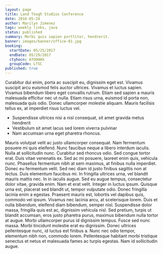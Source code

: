 ```yaml
---
layout: page
title: Land Tough Studios Conference
date: 2016-05-24
author: Marilyn Jimenez
tags: weekly links, java
status: published
summary: Morbi quis sapien porttitor, hendrerit.
banner: images/banner/office-01.jpg
booking:
  startDate: 05/25/2017
  endDate: 05/29/2017
  ctyhocn: ATOOHHX
  groupCode: LTSC
published: true
---
```

Curabitur dui enim, porta ac suscipit eu, dignissim eget est. Vivamus suscipit arcu euismod felis auctor ultrices. Vivamus et luctus sapien. Vivamus bibendum libero eget convallis rutrum. Etiam sed sapien a mauris malesuada efficitur nec ut nulla. Etiam risus urna, euismod id porta non, malesuada quis odio. Donec ullamcorper molestie aliquam. Mauris facilisis tellus ex, at imperdiet risus luctus vel.

* Suspendisse ultrices nisi a nisl consequat, sit amet gravida metus hendrerit
* Vestibulum sit amet lacus sed lorem viverra pulvinar
* Nam accumsan urna eget pharetra rhoncus.

Mauris volutpat velit ac justo ullamcorper consequat. Nam fermentum posuere mi quis eleifend. Nunc faucibus neque a libero interdum iaculis. Nulla at sollicitudin nunc. Curabitur sed rhoncus odio. Sed congue tortor erat. Duis vitae venenatis ex. Sed ac mi posuere, laoreet enim quis, vehicula nunc. Phasellus fermentum nibh at sem maximus, at finibus nulla imperdiet. Donec eu fermentum velit. Sed nec diam id justo finibus sagittis non at lectus. Duis elementum faucibus mi. In fringilla ultrices urna, vel blandit mauris mattis nec. In in iaculis augue. Sed eu augue tempus, consectetur dolor vitae, gravida enim.
Nam et erat velit. Integer in luctus ipsum. Quisque urna est, placerat sed blandit ut, tempor vulputate odio. Donec fringilla lacinia enim a egestas. Praesent mauris est, lobortis vel dapibus quis, commodo vel ipsum. Vivamus nec lacinia arcu, at scelerisque lorem. Duis et nulla bibendum, eleifend diam bibendum, semper nisl. Suspendisse dolor massa, fringilla quis est ac, dignissim vehicula nisl. Sed pretium, turpis ut blandit accumsan, eros justo pharetra purus, maximus bibendum nulla tortor at augue. Morbi ullamcorper purus id dignissim tempus. Fusce sed nunc massa. Morbi tincidunt molestie erat eu dignissim. Donec ultrices pellentesque nunc, id luctus est finibus a. Nunc nec odio tempor, elementum nibh non, commodo lorem. Pellentesque habitant morbi tristique senectus et netus et malesuada fames ac turpis egestas. Nam id sollicitudin augue.
